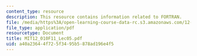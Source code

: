 ```yaml
---
content_type: resource
description: This resource contains information related to FORTRAN.
file: /media/https%3A/open-learning-course-data-rc.s3.amazonaws.com/12-010-computational-methods-of-scientific-programming-fall-2011/a40a23644f725f3495b5878ad196e4f5_MIT12_010F11_Lec05.pdf
file_type: application/pdf
resourcetype: Document
title: MIT12_010F11_Lec05.pdf
uid: a40a2364-4f72-5f34-95b5-878ad196e4f5
---
```

